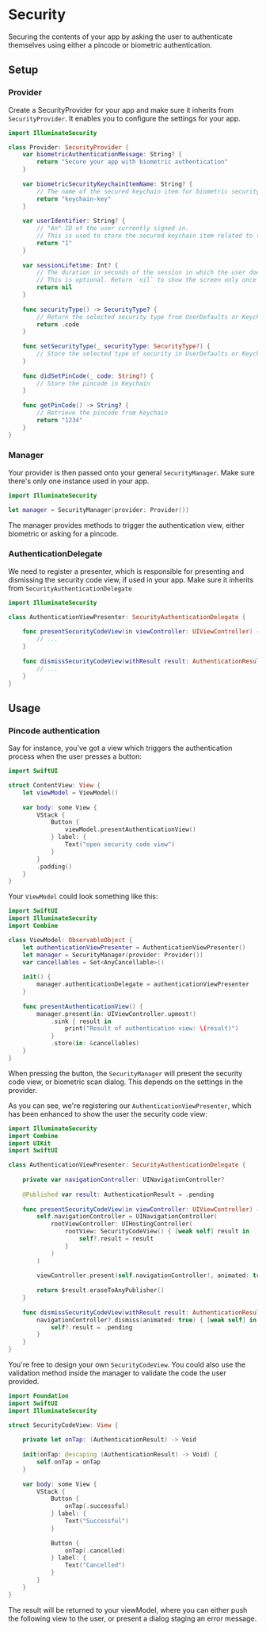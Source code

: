 # Security

Securing the contents of your app by asking the user to authenticate themselves using either a pincode or biometric authentication.  

## Setup

### Provider

Create a SecurityProvider for your app and make sure it inherits from `SecurityProvider`. It enables you to configure the settings for your app.

```swift
import IlluminateSecurity

class Provider: SecurityProvider {
    var biometricAuthenticationMessage: String? {
        return "Secure your app with biometric authentication"
    }
    
    var biometricSecurityKeychainItemName: String? {
        // The name of the secured keychain item for biometric security
        return "keychain-key"
    }
    
    var userIdentifier: String? {
        // "An" ID of the user currently signed in.
        // This is used to store the secured keychain item related to the user.
        return "1"
    }
    
    var sessionLifetime: Int? {
        // The duration in seconds of the session in which the user doesn't have to go through the security screen again.
        // This is optional. Return `nil` to show the screen only once during an app session.
        return nil
    }
    
    func securityType() -> SecurityType? {
        // Return the selected security type from UserDefaults or Keychain
        return .code
    }
    
    func setSecurityType(_ securityType: SecurityType?) {
        // Store the selected type of security in UserDefaults or Keychain
    }
    
    func didSetPinCode(_ code: String?) {
        // Store the pincode in Keychain
    }
    
    func getPinCode() -> String? {
        // Retrieve the pincode from Keychain
        return "1234"
    }
}
```

### Manager

Your provider is then passed onto your general `SecurityManager`. Make sure there's only one instance used in your app. 

```swift
import IlluminateSecurity

let manager = SecurityManager(provider: Provider())
```

The manager provides methods to trigger the authentication view, either biometric or asking for a pincode.

### AuthenticationDelegate 

We need to register a presenter, which is responsible for presenting and dismissing the security code view, if used in your app. Make sure it inherits from `SecurityAuthenticationDelegate`

```swift 
import IlluminateSecurity

class AuthenticationViewPresenter: SecurityAuthenticationDelegate {
        
    func presentSecurityCodeView(in viewController: UIViewController) -> AnyPublisher<AuthenticationResult, Never> {
        // ... 
    }
    
    func dismissSecurityCodeView(withResult result: AuthenticationResult) {
        // ...
    }
}
```

## Usage

### Pincode authentication

Say for instance, you've got a view which triggers the authentication process when the user presses a button:

```swift
import SwiftUI

struct ContentView: View {
    let viewModel = ViewModel()
    
    var body: some View {
        VStack {
            Button {
                viewModel.presentAuthenticationView()
            } label: {
                Text("open security code view")
            }
        }
        .padding()
    }
}
```

Your `ViewModel` could look something like this:

```swift
import SwiftUI
import IlluminateSecurity
import Combine

class ViewModel: ObservableObject {
    let authenticationViewPresenter = AuthenticationViewPresenter()
    let manager = SecurityManager(provider: Provider())
    var cancellables = Set<AnyCancellable>()
    
    init() {
        manager.authenticationDelegate = authenticationViewPresenter
    }
    
    func presentAuthenticationView() {
        manager.present(in: UIViewController.upmost!)
            .sink { result in
                print("Result of authentication view: \(result)")
            }
            .store(in: &cancellables)
    }
}
```

When pressing the button, the `SecurityManager` will present the security code view, or biometric scan dialog. This depends on the settings in the provider.

As you can see, we're registering our `AuthenticationViewPresenter`, which has been enhanced to show the user the security code view:

```swift
import IlluminateSecurity
import Combine
import UIKit
import SwiftUI

class AuthenticationViewPresenter: SecurityAuthenticationDelegate {
    
    private var navigationController: UINavigationController?
    
    @Published var result: AuthenticationResult = .pending
    
    func presentSecurityCodeView(in viewController: UIViewController) -> AnyPublisher<AuthenticationResult, Never> {
        self.navigationController = UINavigationController(
            rootViewController: UIHostingController(
                rootView: SecurityCodeView() { [weak self] result in
                    self?.result = result
                }
            )
        )
        
        viewController.present(self.navigationController!, animated: true)
        
        return $result.eraseToAnyPublisher()
    }
    
    func dismissSecurityCodeView(withResult result: AuthenticationResult) {
        navigationController?.dismiss(animated: true) { [weak self] in
            self?.result = .pending
        }
    }
}
```

You're free to design your own `SecurityCodeView`. You could also use the validation method inside the manager to validate the code the user provided.

```swift
import Foundation
import SwiftUI
import IlluminateSecurity

struct SecurityCodeView: View {
    
    private let onTap: (AuthenticationResult) -> Void
    
    init(onTap: @escaping (AuthenticationResult) -> Void) {
        self.onTap = onTap
    }
    
    var body: some View {
        VStack {
            Button {
                onTap(.successful)
            } label: {
                Text("Successful")
            }
                     
            Button {
                onTap(.cancelled)
            } label: {
                Text("Cancelled")
            }
        }
    }
}
```

The result will be returned to your viewModel, where you can either push the following view to the user, or present a dialog staging an error message.
